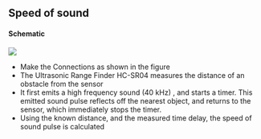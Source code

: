 Speed of sound
---
	
#### Schematic

![](file:///android_asset/DOC_HTML/apps/images/schematics/HCSR04.svg@100%|auto)	
  
* Make the Connections as shown in the figure
* The Ultrasonic Range Finder HC-SR04 measures the distance of an obstacle from the sensor 
* It first emits a high frequency sound (40 kHz) , and starts a timer. This emitted sound pulse reflects off the nearest object, and returns to the sensor,
   which immediately stops the timer.
* Using the known distance, and the measured time delay, the speed of sound pulse is calculated
	